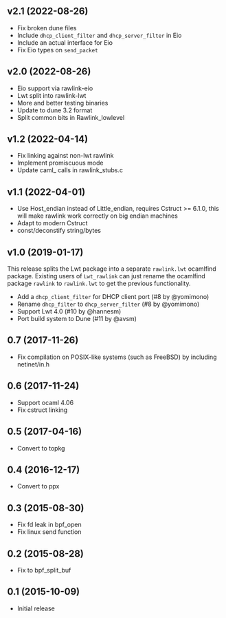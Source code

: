 ## v2.1 (2022-08-26)

* Fix broken dune files
* Include `dhcp_client_filter` and `dhcp_server_filter` in Eio
* Include an actual interface for Eio
* Fix Eio types on `send_packet`

## v2.0 (2022-08-26)

* Eio support via rawlink-eio
* Lwt split into rawlink-lwt
* More and better testing binaries
* Update to dune 3.2 format
* Split common bits in Rawlink_lowlevel

## v1.2 (2022-04-14)

* Fix linking against non-lwt rawlink
* Implement promiscuous mode
* Update caml_ calls in rawlink_stubs.c

## v1.1 (2022-04-01)

* Use Host_endian instead of Little_endian, requires Cstruct >= 6.1.0,
this will make rawlink work correctly on big endian machines
* Adapt to modern Cstruct
* const/deconstify string/bytes

## v1.0 (2019-01-17)

This release splits the Lwt package into a separate
`rawlink.lwt` ocamlfind package.  Existing users of `Lwt_rawlink`
can just rename the ocamlfind package `rawlink` to `rawlink.lwt`
to get the previous functionality.

* Add a `dhcp_client_filter` for DHCP client port (#8 by @yomimono)
* Rename `dhcp_filter` to `dhcp_server_filter` (#8 by @yomimono)
* Support Lwt 4.0 (#10 by @hannesm)
* Port build system to Dune (#11 by @avsm)

## 0.7 (2017-11-26)

* Fix compilation on POSIX-like systems (such as FreeBSD) by including netinet/in.h

## 0.6 (2017-11-24)

* Support ocaml 4.06
* Fix cstruct linking

## 0.5 (2017-04-16)

* Convert to topkg

## 0.4 (2016-12-17)

* Convert to ppx

## 0.3 (2015-08-30)

* Fix fd leak in bpf_open
* Fix linux send function

## 0.2 (2015-08-28)

* Fix to bpf_split_buf

## 0.1 (2015-10-09)

* Initial release
